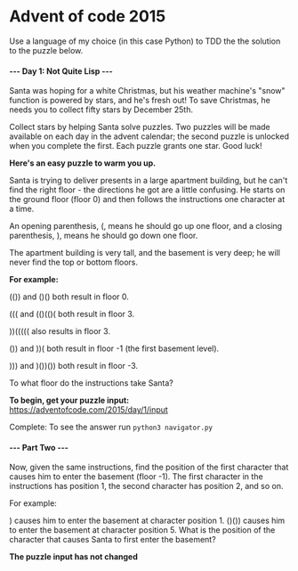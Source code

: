 # Advent of code 2015

Use a language of my choice (in this case Python) to TDD the the solution to the puzzle below.

#### --- Day 1: Not Quite Lisp ---

Santa was hoping for a white Christmas, but his weather machine's "snow" function is powered by stars, and he's fresh out! To save Christmas, he needs you to collect fifty stars by December 25th.

Collect stars by helping Santa solve puzzles. Two puzzles will be made available on each day in the advent calendar; the second puzzle is unlocked when you complete the first. Each puzzle grants one star. Good luck!

**Here's an easy puzzle to warm you up.**

Santa is trying to deliver presents in a large apartment building, but he can't find the right floor - the directions he got are a little confusing. He starts on the ground floor (floor 0) and then follows the instructions one character at a time.

An opening parenthesis, (, means he should go up one floor, and a closing parenthesis, ), means he should go down one floor.

The apartment building is very tall, and the basement is very deep; he will never find the top or bottom floors.

**For example:**

(()) and ()() both result in floor 0.

((( and (()(()( both result in floor 3.

))((((( also results in floor 3.

()) and ))( both result in floor -1 (the first basement level).

))) and )())()) both result in floor -3.

To what floor do the instructions take Santa?

**To begin, get your puzzle input:** https://adventofcode.com/2015/day/1/input

Complete: To see the answer run `python3 navigator.py`

#### --- Part Two ---

Now, given the same instructions, find the position of the first character that causes him to enter the basement (floor -1). The first character in the instructions has position 1, the second character has position 2, and so on.

For example:

) causes him to enter the basement at character position 1.
()()) causes him to enter the basement at character position 5.
What is the position of the character that causes Santa to first enter the basement?

**The puzzle input has not changed**
